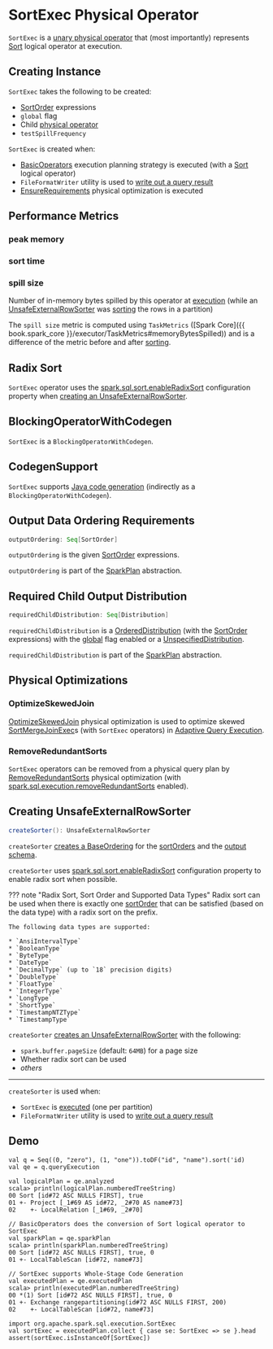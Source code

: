 # SortExec Physical Operator

`SortExec` is a [unary physical operator](UnaryExecNode.md) that (most importantly) represents [Sort](../logical-operators/Sort.md) logical operator at execution.

## Creating Instance

`SortExec` takes the following to be created:

* <span id="sortOrder"> [SortOrder](../expressions/SortOrder.md) expressions
* <span id="global"> `global` flag
* <span id="child"> Child [physical operator](SparkPlan.md)
* <span id="testSpillFrequency"> `testSpillFrequency`

`SortExec` is created when:

* [BasicOperators](../execution-planning-strategies/BasicOperators.md#Sort) execution planning strategy is executed (with a [Sort](../logical-operators/Sort.md) logical operator)
* `FileFormatWriter` utility is used to [write out a query result](../datasources/FileFormatWriter.md#write)
* [EnsureRequirements](../physical-optimizations/EnsureRequirements.md) physical optimization is executed

## <span id="metrics"> Performance Metrics

### <span id="peakMemory"> peak memory

### <span id="sortTime"> sort time

### <span id="spillSize"> spill size

Number of in-memory bytes spilled by this operator at [execution](#doExecute) (while an [UnsafeExternalRowSorter](#createSorter) was [sorting](../UnsafeExternalRowSorter.md#sort) the rows in a partition)

The `spill size` metric is computed using `TaskMetrics` ([Spark Core]({{ book.spark_core }}/executor/TaskMetrics#memoryBytesSpilled)) and is a difference of the metric before and after [sorting](../UnsafeExternalRowSorter.md#sort).

## <span id="enableRadixSort"><span id="spark.sql.sort.enableRadixSort"> Radix Sort

`SortExec` operator uses the [spark.sql.sort.enableRadixSort](../configuration-properties.md#spark.sql.sort.enableRadixSort) configuration property when [creating an UnsafeExternalRowSorter](#createSorter).

## <span id="BlockingOperatorWithCodegen"> BlockingOperatorWithCodegen

`SortExec` is a `BlockingOperatorWithCodegen`.

## <span id="CodegenSupport"> CodegenSupport

`SortExec` supports [Java code generation](CodegenSupport.md) (indirectly as a `BlockingOperatorWithCodegen`).

## <span id="outputOrdering"> Output Data Ordering Requirements

```scala
outputOrdering: Seq[SortOrder]
```

`outputOrdering` is the given [SortOrder](#sortOrder) expressions.

`outputOrdering` is part of the [SparkPlan](SparkPlan.md#outputOrdering) abstraction.

## <span id="requiredChildDistribution"> Required Child Output Distribution

```scala
requiredChildDistribution: Seq[Distribution]
```

`requiredChildDistribution` is a [OrderedDistribution](OrderedDistribution.md) (with the [SortOrder](#sortOrder) expressions) with the [global](#global) flag enabled or a [UnspecifiedDistribution](UnspecifiedDistribution.md).

`requiredChildDistribution` is part of the [SparkPlan](SparkPlan.md#requiredChildDistribution) abstraction.

## Physical Optimizations

### OptimizeSkewedJoin

[OptimizeSkewedJoin](../physical-optimizations/OptimizeSkewedJoin.md) physical optimization is used to optimize skewed [SortMergeJoinExec](SortMergeJoinExec.md)s (with `SortExec` operators) in [Adaptive Query Execution](../adaptive-query-execution/index.md).

### RemoveRedundantSorts

`SortExec` operators can be removed from a physical query plan by [RemoveRedundantSorts](../physical-optimizations/RemoveRedundantSorts.md) physical optimization (with [spark.sql.execution.removeRedundantSorts](../configuration-properties.md#spark.sql.execution.removeRedundantSorts) enabled).

## <span id="createSorter"> Creating UnsafeExternalRowSorter

```scala
createSorter(): UnsafeExternalRowSorter
```

`createSorter` [creates a BaseOrdering](../expressions/RowOrdering.md#create) for the [sortOrders](#sortOrder) and the [output schema](#output).

`createSorter` uses [spark.sql.sort.enableRadixSort](../configuration-properties.md#spark.sql.sort.enableRadixSort) configuration property to enable radix sort when possible.

??? note "Radix Sort, Sort Order and Supported Data Types"
    Radix sort can be used when there is exactly one [sortOrder](#sortOrder) that can be satisfied (based on the data type) with a radix sort on the prefix.

    The following data types are supported:

    * `AnsiIntervalType`
    * `BooleanType`
    * `ByteType`
    * `DateType`
    * `DecimalType` (up to `18` precision digits)
    * `DoubleType`
    * `FloatType`
    * `IntegerType`
    * `LongType`
    * `ShortType`
    * `TimestampNTZType`
    * `TimestampType`

`createSorter` [creates an UnsafeExternalRowSorter](../UnsafeExternalRowSorter.md#create) with the following:

* `spark.buffer.pageSize` (default: `64MB`) for a page size
* Whether radix sort can be used
* _others_

---

`createSorter` is used when:

* `SortExec` is [executed](#doExecute) (one per partition)
* `FileFormatWriter` utility is used to [write out a query result](../datasources/FileFormatWriter.md#write)

## Demo

```text
val q = Seq((0, "zero"), (1, "one")).toDF("id", "name").sort('id)
val qe = q.queryExecution

val logicalPlan = qe.analyzed
scala> println(logicalPlan.numberedTreeString)
00 Sort [id#72 ASC NULLS FIRST], true
01 +- Project [_1#69 AS id#72, _2#70 AS name#73]
02    +- LocalRelation [_1#69, _2#70]

// BasicOperators does the conversion of Sort logical operator to SortExec
val sparkPlan = qe.sparkPlan
scala> println(sparkPlan.numberedTreeString)
00 Sort [id#72 ASC NULLS FIRST], true, 0
01 +- LocalTableScan [id#72, name#73]

// SortExec supports Whole-Stage Code Generation
val executedPlan = qe.executedPlan
scala> println(executedPlan.numberedTreeString)
00 *(1) Sort [id#72 ASC NULLS FIRST], true, 0
01 +- Exchange rangepartitioning(id#72 ASC NULLS FIRST, 200)
02    +- LocalTableScan [id#72, name#73]

import org.apache.spark.sql.execution.SortExec
val sortExec = executedPlan.collect { case se: SortExec => se }.head
assert(sortExec.isInstanceOf[SortExec])
```
